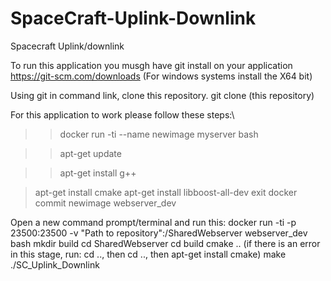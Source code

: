 # SpaceCraft-Uplink-Downlink
Spacecraft Uplink/downlink 

To run this application you musgh have git install on your application 
https://git-scm.com/downloads
(For windows systems install the X64 bit)

Using git in command link, clone this repository.
git clone (this repository)

For this application to work please follow these steps:\

>>docker run -ti --name newimage myserver bash

>>apt-get update

>>apt-get install g++

>apt-get install cmake
apt-get install libboost-all-dev
exit
docker commit newimage webserver_dev

Open a new  command prompt/terminal and run this:
docker run -ti -p 23500:23500 -v "Path to repository":/SharedWebserver webserver_dev bash
mkdir build
cd SharedWebserver
cd build
cmake .. (if there is an error in this stage, run: cd .., then cd .., then apt-get install cmake)
make
./SC_Uplink_Downlink
